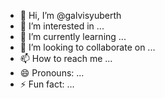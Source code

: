 - 👋 Hi, I’m @galvisyuberth
- 👀 I’m interested in ...
- 🌱 I’m currently learning ...
- 💞️ I’m looking to collaborate on ...
- 📫 How to reach me ...
- 😄 Pronouns: ...
- ⚡ Fun fact: ...

<!---
galvisyuberth/galvisyuberth is a ✨ special ✨ repository because its `README.md` (this file) appears on your GitHub profile.
You can click the Preview link to take a look at your changes.
--->
